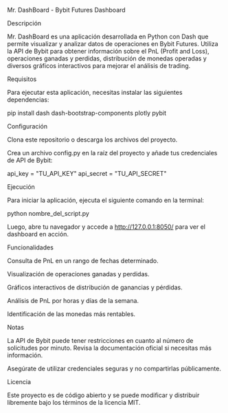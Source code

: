 Mr. DashBoard - Bybit Futures Dashboard

Descripción

Mr. DashBoard es una aplicación desarrollada en Python con Dash que permite visualizar y analizar datos de operaciones en Bybit Futures. Utiliza la API de Bybit para obtener información sobre el PnL (Profit and Loss), operaciones ganadas y perdidas, distribución de monedas operadas y diversos gráficos interactivos para mejorar el análisis de trading.

Requisitos

Para ejecutar esta aplicación, necesitas instalar las siguientes dependencias:

pip install dash dash-bootstrap-components plotly pybit

Configuración

Clona este repositorio o descarga los archivos del proyecto.

Crea un archivo config.py en la raíz del proyecto y añade tus credenciales de API de Bybit:

api_key = "TU_API_KEY"
api_secret = "TU_API_SECRET"

Ejecución

Para iniciar la aplicación, ejecuta el siguiente comando en la terminal:

python nombre_del_script.py

Luego, abre tu navegador y accede a http://127.0.0.1:8050/ para ver el dashboard en acción.

Funcionalidades

Consulta de PnL en un rango de fechas determinado.

Visualización de operaciones ganadas y perdidas.

Gráficos interactivos de distribución de ganancias y pérdidas.

Análisis de PnL por horas y días de la semana.

Identificación de las monedas más rentables.

Notas

La API de Bybit puede tener restricciones en cuanto al número de solicitudes por minuto. Revisa la documentación oficial si necesitas más información.

Asegúrate de utilizar credenciales seguras y no compartirlas públicamente.

Licencia

Este proyecto es de código abierto y se puede modificar y distribuir libremente bajo los términos de la licencia MIT.

